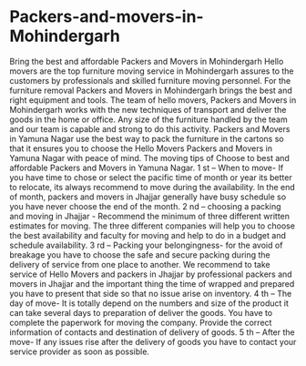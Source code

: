 # Packers-and-movers-in-Mohindergarh
Bring the best and affordable Packers and Movers in Mohindergarh
Hello movers are the top furniture moving service in Mohindergarh assures to the customers by professionals and skilled furniture moving personnel. For the furniture removal Packers and Movers in Mohindergarh brings the best and right equipment and tools. The team of hello movers, Packers and Movers in Mohindergarh works with the new techniques of transport and deliver the goods in the home or office. Any size of the furniture handled by the team and our team is capable and strong to do this activity. Packers and Movers in Yamuna Nagar use the best way to pack the furniture in the cartons so that it ensures you to choose the Hello Movers Packers and Movers in Yamuna Nagar with peace of mind.
The moving tips of Choose to best and affordable Packers and Movers in Yamuna Nagar.
1 st – When to move- If you have time to chose or select the pacific time of month or year its better to relocate, its always recommend to move during the availability. In the end of month, packers and movers in Jhajjar generally have busy schedule so you have never choose the end of the month.
2 nd – choosing a packing and moving in Jhajjar - Recommend the minimum of three different written estimates for moving. The three different companies will help you to choose the best availability and faculty for moving and help to do in a budget and schedule availability.
3 rd – Packing your belongingness- for the avoid of breakage you have to choose the safe and secure packing during the delivery of service from one place to another. We recommend to take service of Hello Movers and packers in Jhajjar by professional packers and movers in Jhajjar and the important thing the time of wrapped and prepared you have to present that side so that no issue arise on inventory.
4 th – The day of move- It is totally depend on the numbers and size of the product it can take several days to preparation of deliver the goods. You have to complete the paperwork for moving the company. Provide the correct information of contacts and destination of delivery of goods.
5 th – After the move- If any issues rise after the delivery of goods you have to contact your service provider as soon as possible.


